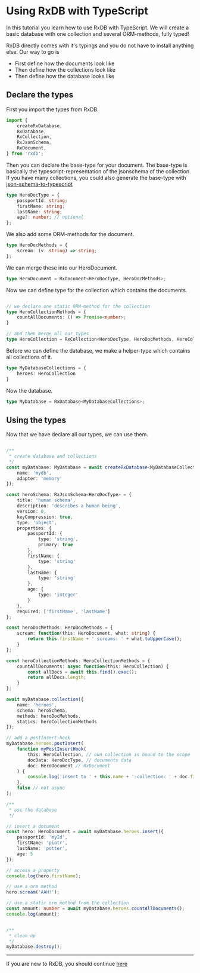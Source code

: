 # Using RxDB with TypeScript

<!-- IMPORTANT: When you edit this file, apply the same changes to test/tutorials/src/typescript.ts -->

In this tutorial you learn how to use RxDB with TypeScript.
We will create a basic database with one collection and several ORM-methods, fully typed!

RxDB directly comes with it's typings and you do not have to install anything else.
Our way to go is

- First define how the documents look like
- Then define how the collections look like
- Then define how the database looks like

## Declare the types

First you import the types from RxDB.

```typescript
import {
    createRxDatabase,
    RxDatabase,
    RxCollection,
    RxJsonSchema,
    RxDocument,
} from 'rxdb';
```

Then you can declare the base-type for your document. The base-type is basically the typescript-representation of the jsonschema of the collection. If you have many collections, you could also generate the base-type with [json-schema-to-typescript](https://www.npmjs.com/package/json-schema-to-typescript)


```typescript
type HeroDocType = {
    passportId: string;
    firstName: string;
    lastName: string;
    age?: number; // optional
};
```

We also add some ORM-methods for the document.

```typescript
type HeroDocMethods = {
    scream: (v: string) => string;
};
```

We can merge these into our HeroDocument.

```typescript
type HeroDocument = RxDocument<HeroDocType, HeroDocMethods>;
```

Now we can define type for the collection which contains the documents.

```typescript

// we declare one static ORM-method for the collection
type HeroCollectionMethods = {
    countAllDocuments: () => Promise<number>;
}

// and then merge all our types
type HeroCollection = RxCollection<HeroDocType, HeroDocMethods, HeroCollectionMethods>;
```


Before we can define the database, we make a helper-type which contains all collections of it.

```typescript
type MyDatabaseCollections = {
    heroes: HeroCollection
}
```

Now the database.

```typescript
type MyDatabase = RxDatabase<MyDatabaseCollections>;
```

## Using the types

Now that we have declare all our types, we can use them.


```typescript

/**
 * create database and collections
 */
const myDatabase: MyDatabase = await createRxDatabase<MyDatabaseCollections>({
    name: 'mydb',
    adapter: 'memory'
});

const heroSchema: RxJsonSchema<HeroDocType> = {
    title: 'human schema',
    description: 'describes a human being',
    version: 0,
    keyCompression: true,
    type: 'object',
    properties: {
        passportId: {
            type: 'string',
            primary: true
        },
        firstName: {
            type: 'string'
        },
        lastName: {
            type: 'string'
        },
        age: {
            type: 'integer'
        }
    },
    required: ['firstName', 'lastName']
};

const heroDocMethods: HeroDocMethods = {
    scream: function(this: HeroDocument, what: string) {
        return this.firstName + ' screams: ' + what.toUpperCase();
    }
};

const heroCollectionMethods: HeroCollectionMethods = {
    countAllDocuments: async function(this: HeroCollection) {
        const allDocs = await this.find().exec();
        return allDocs.length;
    }
};

await myDatabase.collection({
    name: 'heroes',
    schema: heroSchema,
    methods: heroDocMethods,
    statics: heroCollectionMethods
});

// add a postInsert-hook
myDatabase.heroes.postInsert(
    function myPostInsertHook(
        this: HeroCollection, // own collection is bound to the scope
        docData: HeroDocType, // documents data
        doc: HeroDocument // RxDocument
    ) {
        console.log('insert to ' + this.name + '-collection: ' + doc.firstName);
    },
    false // not async
);

/**
 * use the database
 */

// insert a document
const hero: HeroDocument = await myDatabase.heroes.insert({
    passportId: 'myId',
    firstName: 'piotr',
    lastName: 'potter',
    age: 5
});

// access a property
console.log(hero.firstName);

// use a orm method
hero.scream('AAH!');

// use a static orm method from the collection
const amount: number = await myDatabase.heroes.countAllDocuments();
console.log(amount);


/**
 * clean up
 */
myDatabase.destroy();
```


--------------------------------------------------------------------------------

If you are new to RxDB, you should continue [here](./server.md)
